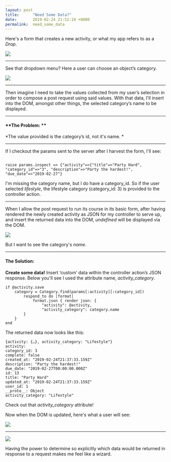 ```yaml
---
layout: post
title:      "Need Some Data?"
date:       2019-02-24 21:52:18 +0000
permalink:  need_some_data
---
```




Here's a form that creates a new activity, or what my app refers to as a *Drop*.


![](https://i.imgur.com/8CtSDkdl.jpg)

---

See that dropdown menu? Here a user can choose an object’s category. 



![](https://i.imgur.com/B09NqfGl.jpg)

---

Then imagine I need to take the values collected from my user’s selection in order to compose a post request using said values. With that data, I'll insert into the DOM, amongst other things, the selected category’s name to be displayed.

---

#### **The Problem: ** 

*The value provided is the category’s id, not it's name. *

---
If I checkout the params sent to the server after I harvest the form, I'll see: 

```

raise params.inspect => {"activity"=>{"title"=>"Party Hard", "category_id"=>"3", "description"=>"Party the hardest!", "due_date"=>"2019-02-27"}
```

I'm missing the category name, but I do have a category_id. So if the user selected *lifestyle*,  the lifestyle category (category_id: 3) is provided to the controller action.

---

When I allow the post request to run its course in its basic form, after having rendered the newly created activity as JSON for my controller to serve up, and insert the returned data into the DOM, *undefined* will be displayed via the DOM. 

![](https://i.imgur.com/PJ1PCkQl.jpg)

But I want to see the category's *name*.


---


#### **The Solution:**
**Create some data!**
Insert ‘custom’ data within the controller action’s JSON response. Below you'll see I used the attribute name, *activity_category*.


```
if @activity.save
	category = Category.find(params[:activity][:category_id])
		respond_to do |format|
			format.json { render json: {
				"activity": @activity,
				"activity_category": category.name
		}
	}
end
```

The returned data now looks like this:

```
{activity: {…}, activity_category: "Lifestyle"}
activity:
category_id: 3
complete: false
created_at: "2019-02-24T21:37:33.159Z"
description: "Party the hardest!"
due_date: "2019-02-27T00:00:00.000Z"
id: 13
title: "Party Hard"
updated_at: "2019-02-24T21:37:33.159Z"
user_id: 1
__proto__: Object
activity_category: "Lifestyle"
```

Check out that *activity_category* attribute!

Now when the DOM is updated, here's what a user will see:

![](https://i.imgur.com/GwvTIZOl.jpg)

---

![](http://southparkstudios.mtvnimages.com/shared/characters/alter-egos/the-grand-wizard.png?height=165)

Having the power to determine so explicitly which data would be returned in response to a request makes me feel like a wizard.
